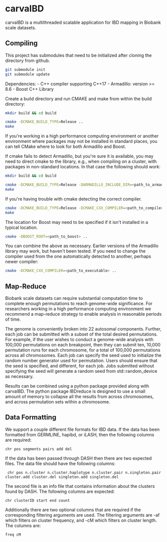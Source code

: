# carvaIBD

carvaIBD is a multithreaded scalable application for IBD mapping in Biobank
scale datasets.

## Compiling

This project has submodules that need to be initialized after cloning the directory from github. 

```bash
git submodule init
git submodule update
```

Dependencies:
    - C++ compiler supporting C++17
    - Armadillo: version >= 8.6
    - Boost C++ Library
    
Create a build directory and run CMAKE and make from within the build directory:

```bash
mkdir build && cd build

cmake -DCMAKE_BUILD_TYPE=Release ..
make
```

If you're working in a high performance computing environment or another environment
where packages may not be installed in standard places, you can tell CMake where to
look for both Armadillo and Boost.

If cmake fails to detect Armadillo, but you're sure it is available,
you may need to direct cmake to the library, e.g., when compiling on a
cluster, with packages in non-standard locations. In that case the
following should work:

```bash
mkdir build && cd build

cmake -DCMAKE_BUILD_TYPE=Release -DARMADILLO_INCLUDE_DIR=<path_to_armadillo>/include/ -DARMADILLO_LIBRARY=<path_to_armadillo>/lib64/libarmadillo.so
make
```

If you're having trouble with cmake detecting the correct compiler.

```bash
cmake -DCMAKE_BUILD_TYPE=Release -DCMAKE_CXX_COMPILER=<path_to_compiler> ..
make

```

The location for Boost may need to be specified if it isn't installed in a
typical location.

```bash
cmake -DBOOST_ROOT=<path_to_boost> ..
```

You can combine the above as necessary. Earlier versions of the
Armadillo library may work, but haven't been tested. If you need to
change the compiler used from the one automatically detected to
another, perhaps newer compiler:

```bash
cmake -DCMAKE_CXX_COMPILER=<path_to_executable> ..
```

## Map-Reduce

Biobank scale datasets can require substantial computation time to complete
enough permutations to reach genome-wide significance. For researchers working
in a high performance computing environment we recommend a map-reduce strategy
to enable analysis in reasonable periods of time. 

The genome is conveniently broken into 22 autosomal components. Further, each
job can be submitted with a subset of the total desired permutations. For
example, if the user wishes to conduct a genome-wide analysis with 100,000
permutations on each breakpoint, then they can submit ten, 10,000 permutation
runs for each chromosome, for a total of 100,000 permutations across all
chromosomes. Each job can specify the seed used to initialize the random number
generator used for permutation. Users should ensure that the seed is specified,
and different, for each job. Jobs submitted without specifying the seed will
generate a random seed from std::random_device as necessary.

Results can be combined using a python package provided along with carvaIBD. The
python package IBDreduce is designed to use a small amount of memory to collapse
all the results from across chromosomes, and across permutation sets within a
chromosome.

## Data Formatting

We support a couple different file formats for IBD data. If the data has been formatted from GERMLINE, hapibd, or iLASH, then the following columns are required:

```tsv
chr pos segments pairs add del
```

If the data has been passed through DASH then there are two expected files. The data file should have the following columns:

```tsv
 chr pos n.cluster n.cluster.haplotype n.cluster.pair n.singleton.pair cluster.add cluster.del singleton.add singleton.del
```

The second file is an info file that contains information about the clusters found by DASH. The following columns are expected:

```tsv
chr clusterID start end count
```

Additionally there are two optional columns that are required if the corresponding filtering arguments are used. The
filtering arguments are -af which filters on cluster frequency, and -cM which filters on cluster length. The columns
are:

```tsv
freq cM
```

